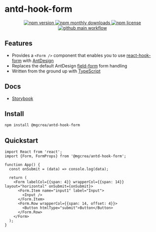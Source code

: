 # antd-hook-form

<p align="center">
  <a href="https://www.npmjs.com/package/@mgcrea/antd-hook-form">
    <img src="https://img.shields.io/npm/v/@mgcrea/antd-hook-form.svg?style=for-the-badge" alt="npm version" />
  </a>
  <!-- <a href="https://www.npmjs.com/package/@mgcrea/antd-hook-form">
    <img src="https://img.shields.io/npm/dt/@mgcrea/antd-hook-form.svg?style=for-the-badge" alt="npm total downloads" />
  </a> -->
  <a href="https://www.npmjs.com/package/@mgcrea/antd-hook-form">
    <img src="https://img.shields.io/npm/dm/@mgcrea/antd-hook-form.svg?style=for-the-badge" alt="npm monthly downloads" />
  </a>
  <a href="https://www.npmjs.com/package/@mgcrea/antd-hook-form">
    <img src="https://img.shields.io/npm/l/@mgcrea/antd-hook-form.svg?style=for-the-badge" alt="npm license" />
  </a>
  <a href="https://github.com/mgcrea/antd-hook-form/actions/workflows/main.yml">
    <img src="https://img.shields.io/github/workflow/status/mgcrea/antd-hook-form/main?style=for-the-badge" alt="github main workflow" />
  </a>
</p>

## Features

- Provides a `<Form />` component that enables you to use [react-hook-form](https://react-hook-form.com/) with [AntDesign](https://ant.design/)
- Replaces the default AntDesign [field-form](https://github.com/react-component/field-form) form handling
- Written from the ground up with [TypeScript](https://www.typescriptlang.org/)

## Docs

- [Storybook](https://mgcrea.github.io/antd-hook-form)

## Install

```sh
npm install @mgcrea/antd-hook-form
```

## Quickstart

```tsx
import React from 'react';
import {Form, FormProps} from '@mgcrea/antd-hook-form';

function App() {
  const onSubmit = (data) => console.log(data);

  return (
    <Form labelCol={{span: 4}} wrapperCol={{span: 14}} layout="horizontal" onSubmit={onSubmit}>
      <Form.Item name="input1" label="Input">
        <Input />
      </Form.Item>
      <Form.Row wrapperCol={{span: 14, offset: 4}}>
        <Button htmlType="submit">Button</Button>
      </Form.Row>
    </Form>
  );
}
```

